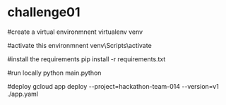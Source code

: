 # challenge01

#create a virtual environmnent
virtualenv venv

#activate this environmnent
venv\Scripts\activate

#install the requirements
pip install -r requirements.txt

#run locally 
python main.python

#deploy
gcloud app deploy --project=hackathon-team-014 --version=v1 ./app.yaml